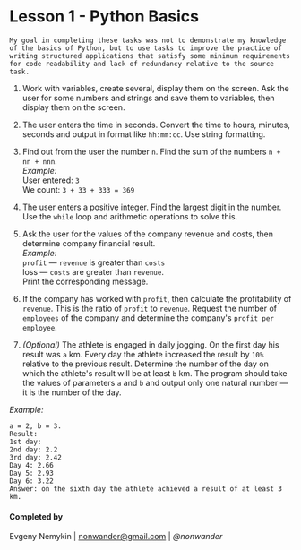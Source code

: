 # Lesson 1 - Python Basics
```
My goal in completing these tasks was not to demonstrate my knowledge of the basics of Python, but to use tasks to improve the practice of writing structured applications that satisfy some minimum requirements for code readability and lack of redundancy relative to the source task.
```

1. Work with variables, create several, display them on the screen. Ask the user for some numbers and strings and save them to variables, then display them on the screen.

2. The user enters the time in seconds. Convert the time to hours, minutes, seconds and output in format like ```hh:mm:cc```. Use string formatting.

3. Find out from the user the number ```n```. Find the sum of the numbers ```n + nn + nnn```.
<br>_Example:_
<br>User entered: ```3```
<br>We count: ```3 + 33 + 333 = 369```

4. The user enters a positive integer. Find the largest digit in the number. Use the ```while``` loop and arithmetic operations to solve this.

5. Ask the user for the values of the company revenue and costs, then determine company financial result.
<br>_Example:_
<br>```profit``` — ```revenue``` is greater than ```costs```
<br>loss — ```costs``` are greater than ```revenue```.
<br>Print the corresponding message.

6. If the company has worked with ```profit```, then calculate the profitability of ```revenue```. This is the ratio of ```profit``` to ```revenue```. Request the number of ```employees``` of the company and determine the company's ```profit per employee```.

7. _(Optional)_ The athlete is engaged in daily jogging. On the first day his result was ```a``` km. Every day the athlete increased the result by ```10%``` relative to the previous result. Determine the number of the day on which the athlete's result will be at least ```b``` km. The program should take the values of parameters ```a``` and ```b``` and output only one natural number — it is the number of the day.

_Example:_
```
a = 2, b = 3.
Result:
1st day:
2nd day: 2.2
3rd day: 2.42
Day 4: 2.66
Day 5: 2.93
Day 6: 3.22
Answer: on the sixth day the athlete achieved a result of at least 3 km.
```

#### **Completed by**
Evgeny Nemykin | nonwander@gmail.com | _@nonwander_